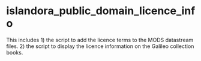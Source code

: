 # islandora_public_domain_licence_info

This includes 1) the script to add the licence terms to the MODS datastream files. 2) the script to display the licence information on the Galileo collection books.
